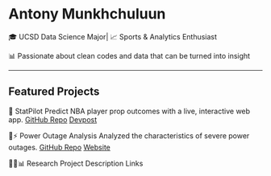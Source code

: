# Antony Munkhchuluun

🎓 UCSD Data Science Major| 📈 Sports & Analytics Enthusiast

📊 Passionate about clean codes and data that can be turned into insight

---

## Featured Projects
🏀 StatPilot
Predict NBA player prop outcomes with a live, interactive web app.
[GitHub Repo](https://github.com/AntonyBooming/statpilot.git)
[Devpost](https://devpost.com/software/statpilot)

🚫⚡ Power Outage Analysis
Analyzed the characteristics of severe power outages.
[GitHub Repo](https://github.com/AntonyBooming/outage_project.git)
[Website](https://antonybooming.github.io/outage_project/)

🔱🏀📊 Research Project
Description
Links






<!--
**AntonyBooming/AntonyBooming** is a ✨ _special_ ✨ repository because its `README.md` (this file) appears on your GitHub profile.

Here are some ideas to get you started:

- 🔭 I’m currently working on ...
- 🌱 I’m currently learning ...
- 👯 I’m looking to collaborate on ...
- 🤔 I’m looking for help with ...
- 💬 Ask me about ...
- 📫 How to reach me: ...
- 😄 Pronouns: ...
- ⚡ Fun fact: ...
-->
